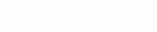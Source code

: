 <body background=purple text=white>
<h1 align=center>Practice -1 Repository</h1>
<p>This is Practice File</p>

